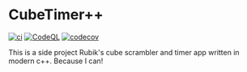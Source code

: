 # CubeTimer++
[![ci](https://github.com/bwhitchurch/CubeTimer/actions/workflows/ci.yml/badge.svg)](https://github.com/bwhitchurch/CubeTimer/actions/workflows/ci.yml)
[![CodeQL](https://github.com/bwhitchurch/CubeTimer/actions/workflows/codeql.yml/badge.svg?branch=trunk)](https://github.com/bwhitchurch/CubeTimer/actions/workflows/codeql.yml)
[![codecov](https://codecov.io/gh/bwhitchurch/CubeTimer/branch/trunk/graph/badge.svg?token=3GTC9E5LKI)](https://codecov.io/gh/bwhitchurch/CubeTimer)

This is a side project Rubik's cube scrambler and timer app written in modern
c++. Because I can!
